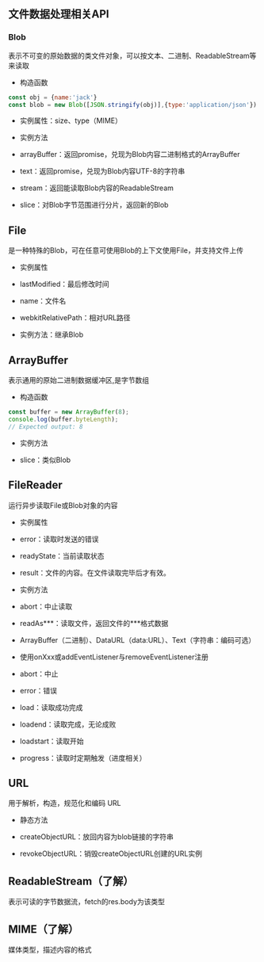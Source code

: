## 文件数据处理相关API

### Blob

表示不可变的原始数据的类文件对象，可以按文本、二进制、ReadableStream等来读取

- 构造函数

```javascript
const obj = {name:'jack'}
const blob = new Blob([JSON.stringify(obj)],{type:'application/json'})
```

- 实例属性：size、type（MIME）
- 实例方法

- arrayBuffer：返回promise，兑现为Blob内容二进制格式的ArrayBuffer
- text：返回promise，兑现为Blob内容UTF-8的字符串
- stream：返回能读取Blob内容的ReadableStream
- slice：对Blob字节范围进行分片，返回新的Blob



## File

是一种特殊的Blob，可在任意可使用Blob的上下文使用File，并支持文件上传

- 实例属性

- lastModified：最后修改时间
- name：文件名
- webkitRelativePath：相对URL路径

- 实例方法：继承Blob



## ArrayBuffer

表示通用的原始二进制数据缓冲区,是字节数组

- 构造函数

```javascript
const buffer = new ArrayBuffer(8);
console.log(buffer.byteLength);
// Expected output: 8
```

- 实例方法

- slice：类似Blob



## FileReader

运行异步读取File或Blob对象的内容

- 实例属性

- error：读取时发送的错误
- readyState：当前读取状态
- result：文件的内容。在文件读取完毕后才有效。

- 实例方法

- abort：中止读取
- readAs***：读取文件，返回文件的***格式数据

- ArrayBuffer（二进制）、DataURL（data:URL）、Text（字符串：编码可选）

- 使用onXxx或addEventListener与removeEventListener注册

- abort：中止
- error：错误
- load：读取成功完成
- loadend：读取完成，无论成败
- loadstart：读取开始
- progress：读取时定期触发（进度相关）



## URL

用于解析，构造，规范化和编码 URL

- 静态方法

- createObjectURL：放回内容为blob链接的字符串
- revokeObjectURL：销毁createObjectURL创建的URL实例



## ReadableStream（了解）

表示可读的字节数据流，fetch的res.body为该类型



## MIME（了解）

媒体类型，描述内容的格式